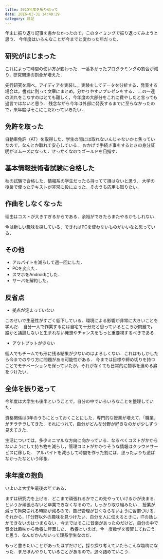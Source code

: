 ```yaml
---
title: 2015年度を振り返って
date: 2016-03-31 14:49:29
category: 日記
---
```


年末に振り返り記事を書かなかったので，このタイミングで振り返ってみようと思う．
今年度はいろんなことが今までと変わった年だった．

## 研究がはじまった

これによって時間の使い方が変わった．一番多かったプログラミングの割合が減り，研究関連の割合が増えた．

先行研究を調べ，アイディアを実装し，実験をしてデータを分析する．発表する場合は，書式に則って文章にまとめ，分かりやすいプレゼンをする．
この一連の流れをこなすのはとても難しく，今年度の大部分をこれに費やしたと言っても過言ではないと思う．
残念ながら今年は外部に発表するまでに至らなかったので，来年度はそこにこだわっていきたい．

## 免許を取った

自動車免許（AT）を取得した．学生の間には取れないんじゃないかと焦っていたので，なんとか取れて安心している．
おかげで手続き事をするときの身分証明がスムーズになった．せっかくなのでゴールドを目指す．

## 基本情報技術者試験に合格した

秋の試験で合格した．情報系の学生だったら持ってて損はないと思う．
大学の授業で使ったテキストが非常に役に立った．そのうち応用も取りたい．

## 作曲をしなくなった

理由はコストが大きすぎるからである．余裕ができたらまたやるかもしれない．

今は新しい趣味を探している．できればPCを使わないものがいいなと思っている．

## その他

- アルバイトを減らして週一回にした．
- PCを変えた．
- スマホをAndroidにした．
- サーバを解約した．

## 反省点

- 拠点が定まっていない

このせいで生産性がすごく低下している．環境による影響が非常に大きいことを学んだ．
自分一人で作業するには自宅で十分だと思っているところが問題で，誰かと議論しないと生まれない発想やチャンスをもっと重要視するべきである．

- アウトプットが少ない

個人でもチームでも形に残る結果が少ないのはよろしくない．これはもしかしたら今までのやり方に問題がある可能性がある．
今までは目標や締め切りを持つことでモチベーションを保っていたが，それがなくても日常的に物事を進める癖をつけたい．

## 全体を振り返って

今年度は大学生も後半ということで，自分の中でいろいろなことを整理していた．

資格関係は3年のうちにとっておくことにした．専門的な授業が増えて，「職業」がチラチラしてきた．それにつれて，自分がどんな分野が好きなのかが少しずつ見えてきた．

生活については，多少ミニマルな方向に向かっている．なるべくコストがかからないようにして持ち物を減らし，管理コストがかかりそうな情報はクラウドサービスに移した．
アルバイトを減らして時間を作った割には，思ったよりも遊ばなかったなという印象．

## 来年度の抱負

いよいよ大学生最後の年である．

まずは研究力を上げる．どこまで頑張れるかでこの先やっていけるかが決まる．というか頑張らないと卒業できなくなるので，しっかり取り組みたい．
授業が減って拘束される時間が減るので，自己管理が甘くならないように習慣づける．
それから，IT分野以外の趣味を見つけたい．自分を人に伝えるときに，ITの話しかできないのはつまらない．今まではそこに音楽があったのだけど，自分の中で音楽は趣味から教養に昇華した．
教養といえば，今一度数学を復習しておこうと思う．なんだかんだいって理系学生なのだ．

もっと書きたいことがあったはずだけど，探り探り考えていたらこんな塩梅になった．まだぼんやりしていることがあるので，追々詰めていこう．

